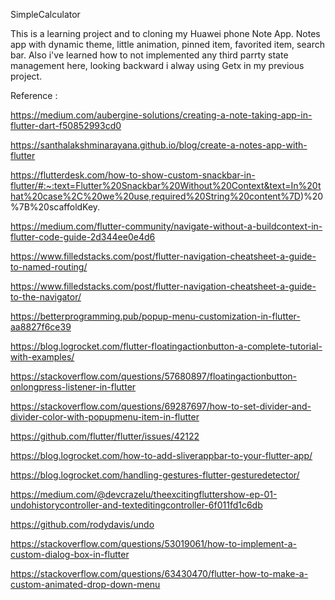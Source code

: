 SimpleCalculator

This is a learning project and to cloning my Huawei phone Note App. Notes app with dynamic theme, little animation, pinned item, favorited item, search bar. Also i've learned how to not implemented any third parrty state management here, looking backward i alway using Getx in my previous project.

Reference :

https://medium.com/aubergine-solutions/creating-a-note-taking-app-in-flutter-dart-f50852993cd0

https://santhalakshminarayana.github.io/blog/create-a-notes-app-with-flutter

https://flutterdesk.com/how-to-show-custom-snackbar-in-flutter/#:~:text=Flutter%20Snackbar%20Without%20Context&text=In%20that%20case%2C%20we%20use,required%20String%20content%7D)%20%7B%20scaffoldKey.

https://medium.com/flutter-community/navigate-without-a-buildcontext-in-flutter-code-guide-2d344ee0e4d6

https://www.filledstacks.com/post/flutter-navigation-cheatsheet-a-guide-to-named-routing/

https://www.filledstacks.com/post/flutter-navigation-cheatsheet-a-guide-to-the-navigator/

https://betterprogramming.pub/popup-menu-customization-in-flutter-aa8827f6ce39

https://blog.logrocket.com/flutter-floatingactionbutton-a-complete-tutorial-with-examples/

https://stackoverflow.com/questions/57680897/floatingactionbutton-onlongpress-listener-in-flutter

https://stackoverflow.com/questions/69287697/how-to-set-divider-and-divider-color-with-popupmenu-item-in-flutter

https://github.com/flutter/flutter/issues/42122

https://blog.logrocket.com/how-to-add-sliverappbar-to-your-flutter-app/

https://blog.logrocket.com/handling-gestures-flutter-gesturedetector/

https://medium.com/@devcrazelu/theexcitingfluttershow-ep-01-undohistorycontroller-and-texteditingcontroller-6f011fd1c6db

https://github.com/rodydavis/undo

https://stackoverflow.com/questions/53019061/how-to-implement-a-custom-dialog-box-in-flutter

https://stackoverflow.com/questions/63430470/flutter-how-to-make-a-custom-animated-drop-down-menu
